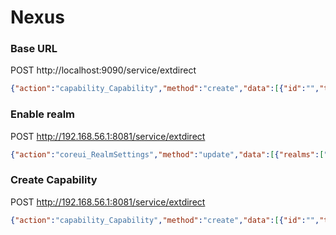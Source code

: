 # Nexus

### Base URL

POST http://localhost:9090/service/extdirect
```json
{"action":"capability_Capability","method":"create","data":[{"id":"","typeId":"baseurl","notes":"","enabled":true,"properties":{"url":"http://localhost:9090/"}}],"type":"rpc","tid":13}
```

### Enable realm

POST http://192.168.56.1:8081/service/extdirect
```json
{"action":"coreui_RealmSettings","method":"update","data":[{"realms":["NexusAuthenticatingRealm","NexusAuthorizingRealm","rutauth-realm"]}],"type":"rpc","tid":13}
```

### Create Capability

POST http://192.168.56.1:8081/service/extdirect
```json
{"action":"capability_Capability","method":"create","data":[{"id":"","typeId":"rutauth","notes":"","enabled":true,"properties":{"httpHeader":"X-CARP-Authentication"}}],"type":"rpc","tid":19}
```

